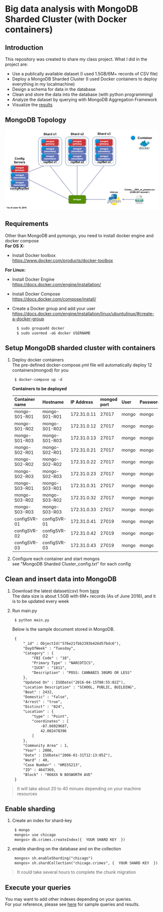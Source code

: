 Big data analysis with MongoDB Sharded Cluster (with Docker containers)
=====================================

## Introduction
This repository was created to share my class project. What I did in the project are:
* Use a publically available dataset (I used 1.5GB/6M+ records of CSV file)
* Deploy a MongoDB Sharded Cluster (I used Docker containers to deploy everything in my localmachine)
* Design a schema for data in the database
* Clean and store the data into the database (with python programming)
* Analyze the dataset by querying with MongoDB Aggregation Framework
* Visualize the [results](https://1drv.ms/b/s!AkRAr6rw0sUWgTcS2zot_6jKowM4)


## MongoDB Topology
![MongoDB Topology](MongoDB_Topology.png)  


## Requirements  
Other than MongoDB and pymongo, you need to install docker engine and docker compose  
**For OS X:**   
- Install Docker toolbox  
    https://www.docker.com/products/docker-toolbox  


**For Linux:**  
- Install Docker Engine  
    https://docs.docker.com/engine/installation/  

- Install Docker Compose  
    https://docs.docker.com/compose/install/

- Create a Docker group and add your user  
    https://docs.docker.com/engine/installation/linux/ubuntulinux/#create-a-docker-group

        $ sudo groupadd docker
        $ sudo usermod -aG docker USERNAME

## Setup MongoDB sharded cluster with containers
1. Deploy docker containers  
    The pre-defined docker-compose.yml file will automatically deploy 12 containers(mongod) for you

        $ docker-compose up -d


    **Containers to be deployed**  

    Container name      | Hostname        | IP Address      | mongod port      | User      | Password 
    ----                | ---             | ----            | ---              | ---       | ---  
    mongo-S01-R01       | mongo-S01-R01   | 172.31.0.11     | 27017            | mongo     | mongo 
    mongo-S01-R02       | mongo-S01-R02   | 172.31.0.12     | 27017            | mongo     | mongo 
    mongo-S01-R03       | mongo-S01-R03   | 172.31.0.13     | 27017            | mongo     | mongo 
    mongo-S02-R01       | mongo-S02-R01   | 172.31.0.21     | 27017            | mongo     | mongo 
    mongo-S02-R02       | mongo-S02-R02   | 172.31.0.22     | 27017            | mongo     | mongo 
    mongo-S02-R03       | mongo-S02-R03   | 172.31.0.23     | 27017            | mongo     | mongo 
    mongo-S03-R01       | mongo-S03-R01   | 172.31.0.31     | 27017            | mongo     | mongo 
    mongo-S03-R02       | mongo-S03-R02   | 172.31.0.32     | 27017            | mongo     | mongo 
    mongo-S03-R03       | mongo-S03-R03   | 172.31.0.33     | 27017            | mongo     | mongo 
    configSVR-01        | configSVR-01    | 172.31.0.41     | 27019            | mongo     | mongo 
    configSVR-02        | configSVR-02    | 172.31.0.42     | 27019            | mongo     | mongo 
    configSVR-03        | configSVR-03    | 172.31.0.43     | 27019            | mongo     | mongo 


2. Configure each container and start mongos  
    see "MongoDB Sharded Cluster_config.txt" for each config

## Clean and insert data into MongoDB
1. Download the latest dataset(csv) from [here](http://catalog.data.gov/dataset/crimes-2001-to-present-398a4)  
    The data size is about 1.5GB with 6M+ records (As of June 2016), and it is to be updated every week

2. Run main.py

        $ python main.py


    Below is the sample document stored in MongoDB. 

        {
            "_id" : ObjectId("576e21fbb2393b426d57bdc6"),
            "DayOfWeek" : "Tuesday",
            "Category" : {
                "FBI Code" : "18",
                "Primary Type" : "NARCOTICS",
                "IUCR" : "1811",
                "Description" : "POSS: CANNABIS 30GMS OR LESS"
            },
            "Updated On" : ISODate("2016-04-15T08:55:02Z"),
            "Location Description" : "SCHOOL, PUBLIC, BUILDING",
            "Beat" : 2432,
            "Domestic" : "false",
            "Arrest" : "true",
            "Distinct" : "024",
            "Location" : {
                "type" : "Point",
                "coordinates" : [
                    -87.66929687,
                    42.002478396
                ]
            },
            "Community Area" : 1,
            "Year" : 2006,
            "Date" : ISODate("2006-01-31T12:13:05Z"),
            "Ward" : 40,
            "Case Number" : "HM155213",
            "ID" : 4647369,
            "Block" : "066XX N BOSWORTH AVE"
        } 


> It will take about 20 to 40 minues depending on your machine resources

## Enable sharding
1. Create an index for shard-key
    
        $ mongo
        mongos> use chicago
        mongos> db.crimes.createIndex({  YOUR SHARD KEY  })

2. enable sharding on the database and on the collection    

        mongos> sh.enableSharding("chicago")
        mongos> sh.shardCollection("chicago.crimes", {  YOUR SHARD KEY  })

> It could take several hours to complete the chunk migration

## Execute your queries

You may want to add other indexes depending on your queries.   
For your reference, please see [here](https://1drv.ms/b/s!AkRAr6rw0sUWgTcS2zot_6jKowM4) for sample queries and results.


